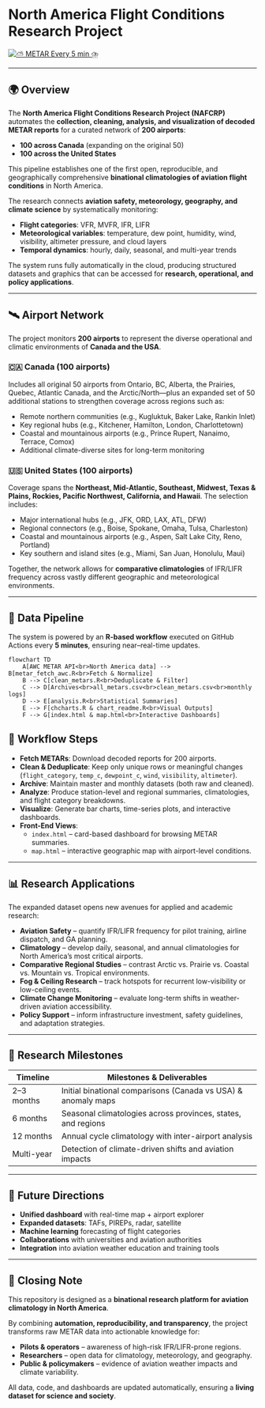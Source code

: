 # North America Flight Conditions Research Project  

[![⛅ METAR Every 5 min ⛈️](https://github.com/NoahCornish/North-America-Flight-Conditions-Research-Project/actions/workflows/fetch_metars.yml/badge.svg)](https://github.com/NoahCornish/North-America-Flight-Conditions-Research-Project/actions/workflows/fetch_metars.yml)

---

## 🌍 Overview  

The **North America Flight Conditions Research Project (NAFCRP)** automates the **collection, cleaning, analysis, and visualization of decoded METAR reports** for a curated network of **200 airports**:  

- **100 across Canada** (expanding on the original 50)  
- **100 across the United States**  

This pipeline establishes one of the first open, reproducible, and geographically comprehensive **binational climatologies of aviation flight conditions** in North America.  

The research connects **aviation safety, meteorology, geography, and climate science** by systematically monitoring:  

- **Flight categories**: VFR, MVFR, IFR, LIFR  
- **Meteorological variables**: temperature, dew point, humidity, wind, visibility, altimeter pressure, and cloud layers  
- **Temporal dynamics**: hourly, daily, seasonal, and multi-year trends  

The system runs fully automatically in the cloud, producing structured datasets and graphics that can be accessed for **research, operational, and policy applications**.  

---

## 🛰️ Airport Network  

The project monitors **200 airports** to represent the diverse operational and climatic environments of **Canada and the USA**.  

### 🇨🇦 Canada (100 airports)  

Includes all original 50 airports from Ontario, BC, Alberta, the Prairies, Quebec, Atlantic Canada, and the Arctic/North—plus an expanded set of 50 additional stations to strengthen coverage across regions such as:  
- Remote northern communities (e.g., Kugluktuk, Baker Lake, Rankin Inlet)  
- Key regional hubs (e.g., Kitchener, Hamilton, London, Charlottetown)  
- Coastal and mountainous airports (e.g., Prince Rupert, Nanaimo, Terrace, Comox)  
- Additional climate-diverse sites for long-term monitoring  

### 🇺🇸 United States (100 airports)  

Coverage spans the **Northeast, Mid-Atlantic, Southeast, Midwest, Texas & Plains, Rockies, Pacific Northwest, California, and Hawaii**. The selection includes:  
- Major international hubs (e.g., JFK, ORD, LAX, ATL, DFW)  
- Regional connectors (e.g., Boise, Spokane, Omaha, Tulsa, Charleston)  
- Coastal and mountainous airports (e.g., Aspen, Salt Lake City, Reno, Portland)  
- Key southern and island sites (e.g., Miami, San Juan, Honolulu, Maui)  

Together, the network allows for **comparative climatologies** of IFR/LIFR frequency across vastly different geographic and meteorological environments.  

---

## 🔄 Data Pipeline  

The system is powered by an **R-based workflow** executed on GitHub Actions every **5 minutes**, ensuring near–real-time updates.  

```mermaid
flowchart TD
    A[AWC METAR API<br>North America data] --> B[metar_fetch_awc.R<br>Fetch & Normalize]
    B --> C[clean_metars.R<br>Deduplicate & Filter]
    C --> D[Archives<br>all_metars.csv<br>clean_metars.csv<br>monthly logs]
    D --> E[analysis.R<br>Statistical Summaries]
    E --> F[chcharts.R & chart_readme.R<br>Visual Outputs]
    F --> G[index.html & map.html<br>Interactive Dashboards]
```
## 🔄 Workflow Steps  

- **Fetch METARs**: Download decoded reports for 200 airports.  
- **Clean & Deduplicate**: Keep only unique rows or meaningful changes (`flight_category`, `temp_c`, `dewpoint_c`, `wind`, `visibility`, `altimeter`).  
- **Archive**: Maintain master and monthly datasets (both raw and cleaned).  
- **Analyze**: Produce station-level and regional summaries, climatologies, and flight category breakdowns.  
- **Visualize**: Generate bar charts, time-series plots, and interactive dashboards.  
- **Front-End Views**:  
  - `index.html` – card-based dashboard for browsing METAR summaries.  
  - `map.html` – interactive geographic map with airport-level conditions.  

---

## 📊 Research Applications  

The expanded dataset opens new avenues for applied and academic research:  

- **Aviation Safety** – quantify IFR/LIFR frequency for pilot training, airline dispatch, and GA planning.  
- **Climatology** – develop daily, seasonal, and annual climatologies for North America’s most critical airports.  
- **Comparative Regional Studies** – contrast Arctic vs. Prairie vs. Coastal vs. Mountain vs. Tropical environments.  
- **Fog & Ceiling Research** – track hotspots for recurrent low-visibility or low-ceiling events.  
- **Climate Change Monitoring** – evaluate long-term shifts in weather-driven aviation accessibility.  
- **Policy Support** – inform infrastructure investment, safety guidelines, and adaptation strategies.  

---

## 📅 Research Milestones  

| Timeline   | Milestones & Deliverables                                    |
|------------|---------------------------------------------------------------|
| 2–3 months | Initial binational comparisons (Canada vs USA) & anomaly maps |
| 6 months   | Seasonal climatologies across provinces, states, and regions  |
| 12 months  | Annual cycle climatology with inter-airport analysis          |
| Multi-year | Detection of climate-driven shifts and aviation impacts       |  

---

## 🚀 Future Directions  

- **Unified dashboard** with real-time map + airport explorer  
- **Expanded datasets**: TAFs, PIREPs, radar, satellite  
- **Machine learning** forecasting of flight categories  
- **Collaborations** with universities and aviation authorities  
- **Integration** into aviation weather education and training tools  

---

## 📌 Closing Note  

This repository is designed as a **binational research platform for aviation climatology in North America**.  

By combining **automation, reproducibility, and transparency**, the project transforms raw METAR data into actionable knowledge for:  

- **Pilots & operators** – awareness of high-risk IFR/LIFR-prone regions.  
- **Researchers** – open data for climatology, meteorology, and geography.  
- **Public & policymakers** – evidence of aviation weather impacts and climate variability.  

All data, code, and dashboards are updated automatically, ensuring a **living dataset for science and society**.  
